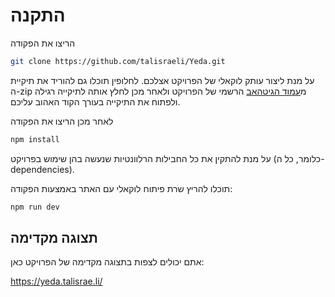 # התקנה

הריצו את הפקודה 

```bash
git clone https://github.com/talisraeli/Yeda.git
```
על מנת ליצור עותק לוקאלי של הפרויקט אצלכם.
לחלופין תוכלו גם להוריד את תיקיית ה-zip מ<a href="https://github.com/talisraeli/Yeda">עמוד הגיטהאב</a> הרשמי של הפרויקט ולאחר מכן לחלץ אותה לתיקייה רגילה ולפתוח את התיקייה בעורך הקוד האהוב עליכם. 

לאחר מכן הריצו את הפקודה 
```bash
npm install
```
על מנת להתקין את כל החבילות הרלוונטיות שנעשה בהן שימוש בפרויקט (כלומר, כל ה-dependencies).

תוכלו להריץ שרת פיתוח לוקאלי עם האתר באמצעות הפקודה:

```bash
npm run dev
```

## תצוגה מקדימה 
אתם יכולים לצפות בתצוגה מקדימה של הפרויקט כאן:

https://yeda.talisrae.li/
